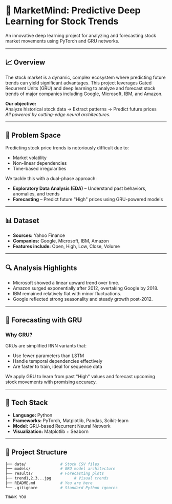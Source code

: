 # 🧠 MarketMind: Predictive Deep Learning for Stock Trends

An innovative deep learning project for analyzing and forecasting stock market movements using PyTorch and GRU networks.

---

## 📈 Overview

The stock market is a dynamic, complex ecosystem where predicting future trends can yield significant advantages. This project leverages Gated Recurrent Units (GRU) and deep learning to analyze and forecast stock trends of major companies including Google, Microsoft, IBM, and Amazon.

**Our objective:**  
Analyze historical stock data → Extract patterns → Predict future prices  
_All powered by cutting-edge neural architectures._

---

## 🧩 Problem Space

Predicting stock price trends is notoriously difficult due to:

- Market volatility  
- Non-linear dependencies  
- Time-based irregularities

We tackle this with a dual-phase approach:

- **Exploratory Data Analysis (EDA)** – Understand past behaviors, anomalies, and trends  
- **Forecasting** – Predict future "High" prices using GRU-powered models

---

## 📊 Dataset

- **Sources:** Yahoo Finance  
- **Companies:** Google, Microsoft, IBM, Amazon  
- **Features include:** Open, High, Low, Close, Volume  

---

## 🔍 Analysis Highlights

- Microsoft showed a linear upward trend over time.  
- Amazon surged exponentially after 2012, overtaking Google by 2018.  
- IBM remained relatively flat with minor fluctuations.  
- Google reflected strong seasonality and steady growth post-2012.  

---

## 🔮 Forecasting with GRU

### Why GRU?

GRUs are simplified RNN variants that:

- Use fewer parameters than LSTM  
- Handle temporal dependencies effectively  
- Are faster to train, ideal for sequence data

We apply GRU to learn from past "High" values and forecast upcoming stock movements with promising accuracy.

---

## 🚀 Tech Stack

- **Language:** Python  
- **Frameworks:** PyTorch, Matplotlib, Pandas, Scikit-learn  
- **Model:** GRU-based Recurrent Neural Network  
- **Visualization:** Matplotlib + Seaborn  

---

## 📁 Project Structure

```bash
├── data/               # Stock CSV files  
├── models/             # GRU model architecture  
├── results/            # Forecasting plots  
├── trend1,2,3...jpg          # Visual trends  
├── README.md           # You are here  
└── .gitignore          # Standard Python ignores  

THANK YOU
